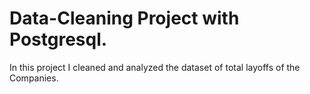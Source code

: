# Data-Cleaning Project with Postgresql.
In this project I cleaned and analyzed the dataset of total layoffs of the Companies. 
